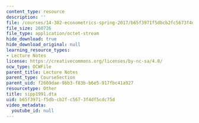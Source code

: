 ```yaml
---
content_type: resource
description: ''
file: /courses/14-382-econometrics-spring-2017/b65f3971f5dbcb2fc5673f4df5cdc75d_sipp1991.dta
file_size: 260726
file_type: application/octet-stream
hide_download: true
hide_download_original: null
learning_resource_types:
- Lecture Notes
license: https://creativecommons.org/licenses/by-nc-sa/4.0/
ocw_type: OCWFile
parent_title: Lecture Notes
parent_type: CourseSection
parent_uid: f2669dae-9bb3-f83b-b6e5-917fbc41a927
resourcetype: Other
title: sipp1991.dta
uid: b65f3971-f5db-cb2f-c567-3f4df5cdc75d
video_metadata:
  youtube_id: null
---
```

